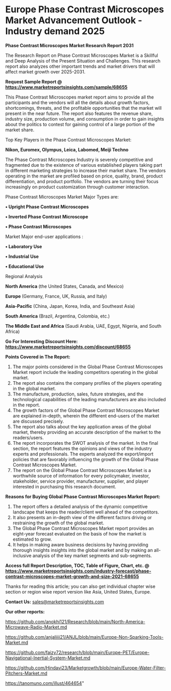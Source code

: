  # Europe Phase Contrast Microscopes Market Advancement Outlook - Industry demand 2025

<strong>Phase Contrast Microscopes Market Research Report 2031</strong>

The Research Report on Phase Contrast Microscopes Market is a Skillful and Deep Analysis of the Present Situation and Challenges. This research report also analyzes other important trends and market drivers that will affect market growth over 2025-2031.

<strong>Request Sample Report @ <a href=https://www.marketreportsinsights.com/sample/68655>https://www.marketreportsinsights.com/sample/68655</a></strong>

This Phase Contrast Microscopes market report aims to provide all the participants and the vendors will all the details about growth factors, shortcomings, threats, and the profitable opportunities that the market will present in the near future. The report also features the revenue share, industry size, production volume, and consumption in order to gain insights about the politics to contest for gaining control of a large portion of the market share.

Top Key Players in the Phase Contrast Microscopes Market:

<strong>Nikon, Euromex, Olympus, Leica, Labomed, Meiji Techno</strong>

The Phase Contrast Microscopes Industry is severely competitive and fragmented due to the existence of various established players taking part in different marketing strategies to increase their market share. The vendors operating in the market are profiled based on price, quality, brand, product differentiation, and product portfolio. The vendors are turning their focus increasingly on product customization through customer interaction.

Phase Contrast Microscopes Market Major Types are:

<strong>• Upright Phase Contrast Microscopes

• Inverted Phase Contrast Microscope

• Phase Contrast Microscopes</strong>

Market Major end-user applications :

<strong>• Laboratory Use

• Industrial Use

• Educational Use</strong>

Regional Analysis

</u><strong><b>North America</b></strong> (the United States, Canada, and Mexico)

<strong><b>Europe </b></strong>(Germany, France, UK, Russia, and Italy)

<strong><b>Asia-Pacific</b></strong> (China, Japan, Korea, India, and Southeast Asia)

<strong><b>South America</b></strong> (Brazil, Argentina, Colombia, etc.)

<strong><b>The Middle East and Africa</b></strong> (Saudi Arabia, UAE, Egypt, Nigeria, and South Africa)

<strong>Go For Interesting Discount Here: <a href=https://www.marketreportsinsights.com/discount/68655>https://www.marketreportsinsights.com/discount/68655</a></strong>

<strong>Points Covered in The Report:</strong>
<ol>
  <li>The major points considered in the Global Phase Contrast Microscopes Market report include the leading competitors operating in the global market.</li>
  <li>The report also contains the company profiles of the players operating in the global market.</li>
  <li>The manufacture, production, sales, future strategies, and the technological capabilities of the leading manufacturers are also included in the report.</li>
  <li>The growth factors of the Global Phase Contrast Microscopes Market are explained in-depth, wherein the different end-users of the market are discussed precisely.</li>
  <li>The report also talks about the key application areas of the global market, thereby providing an accurate description of the market to the readers/users.</li>
  <li>The report incorporates the SWOT analysis of the market. In the final section, the report features the opinions and views of the industry experts and professionals. The experts analyzed the export/import policies that are favorably influencing the growth of the Global Phase Contrast Microscopes Market.</li>
  <li>The report on the Global Phase Contrast Microscopes Market is a worthwhile source of information for every policymaker, investor, stakeholder, service provider, manufacturer, supplier, and player interested in purchasing this research document.</li>
</ol>
<strong>Reasons for Buying Global Phase Contrast Microscopes Market Report:</strong>

<ol>
  <li>The report offers a detailed analysis of the dynamic competitive landscape that keeps the reader/client well ahead of the competitors.</li>
  <li>It also presents an in-depth view of the different factors driving or restraining the growth of the global market.</li>
  <li>The Global Phase Contrast Microscopes Market report provides an eight-year forecast evaluated on the basis of how the market is estimated to grow.</li>
  <li>It helps in making aware business decisions by having providing thorough insights insights into the global market and by making an all-inclusive analysis of the key market segments and sub-segments.</li>
</ol>
<strong>Access full Report Description, TOC, Table of Figure, Chart, etc. @ <a href=https://www.marketreportsinsights.com/industry-forecast/phase-contrast-microscopes-market-growth-and-size-2021-68655>https://www.marketreportsinsights.com/industry-forecast/phase-contrast-microscopes-market-growth-and-size-2021-68655</a></strong>


Thanks for reading this article; you can also get individual chapter wise section or region wise report version like Asia, United States, Europe.

<strong>Contact Us:</strong>
sales@marketreportsinsights.com

<strong>Our other reports:</strong>

<a href=https://github.com/anokhi121/Research/blob/main/North-America-Microwave-Radio-Market.md>https://github.com/anokhi121/Research/blob/main/North-America-Microwave-Radio-Market.md</a>

<a href=https://github.com/anjaliiii21/ANJL/blob/main/Europe-Non-Sparking-Tools-Market.md>https://github.com/anjaliiii21/ANJL/blob/main/Europe-Non-Sparking-Tools-Market.md</a>

<a href=https://github.com/faizy72/research/blob/main/Europe-PET/Europe-Navigational-Inertial-System-Market.md>https://github.com/faizy72/research/blob/main/Europe-PET/Europe-Navigational-Inertial-System-Market.md</a>

<a href=https://github.com/Hindavi23/Marketgrowth/blob/main/Europe-Water-Filter-Pitchers-Market.md>https://github.com/Hindavi23/Marketgrowth/blob/main/Europe-Water-Filter-Pitchers-Market.md</a>

<a href=https://tanomuno.com/illust/464654>https://tanomuno.com/illust/464654</a>"
